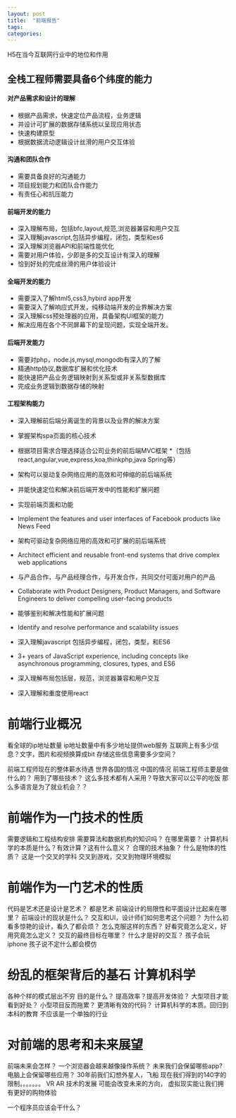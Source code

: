 ```yaml
---
layout: post
title:  "前端报告"
tags:
categories:
---
```


H5在当今互联网行业中的地位和作用

## 全栈工程师需要具备6个纬度的能力

#### 对产品需求和设计的理解

* 根据产品需求，快速定位产品流程，业务逻辑
* 并设计可扩展的数据存储系统以呈现应用状态
* 快速构建原型
* 根据数据流动逻辑设计丝滑的用户交互体验

#### 沟通和团队合作

* 需要具备良好的沟通能力
* 项目规划能力和团队合作能力
* 有责任心和抗压能力

#### 前端开发的能力

* 深入理解布局，包括bfc,layout,规范,浏览器兼容和用户交互
* 深入理解javascript,包括异步编程，闭包，类型和es6
* 深入理解浏览器API和前端性能优化
* 需要对用户体验，少即是多的交互设计有深入的理解
* 恰到好处的完成丝滑的用户体验设计

#### 全端开发的能力

* 需要深入了解html5,css3,hybird app开发
* 需要深入了解响应式开发，纯移动端开发的业界解决方案
* 深入理解css预处理器的应用，具备架构UI框架的能力
* 解决应用在各个不同屏幕下的呈现问题，实现全端开发。

#### 后端开发能力
* 需要对php，node.js,mysql,mongodb有深入的了解
* 精通http协议,数据库扩展和优化技术
* 能快速把产品业务逻辑映射到关系型或非关系型数据库
* 完成业务逻辑到数据存储的映射

#### 工程架构能力

* 深入理解前后端分离诞生的背景以及业界的解决方案
* 掌握架构spa页面的核心技术
* 根据项目需求合理选择适合公司业务的前后端MVC框架
*（包括react,angular,vue,express,koa,thinkphp,java Spring等）
* 架构可以驱动复杂网络应用的高效和可伸缩的前后端系统
* 并能快速定位和解决前后端开发中的性能和扩展问题



* 实现前端页面和功能
* Implement the features and user interfaces of Facebook products like News Feed

* 架构可驱动复杂网络应用的高效和可扩展的前后端系统
* Architect efficient and reusable front-end systems that drive complex web applications

* 与产品合作，与产品经理合作，与开发合作，共同交付可面对用户的产品
* Collaborate with Product Designers, Product Managers, and Software Engineers to deliver compelling user-facing products

* 能够鉴别和解决性能和扩展问题
* Identify and resolve performance and scalability issues

* 深入理解javascript 包括异步编程，闭包，类型，和ES6
* 3+ years of JavaScript experience, including concepts like asynchronous programming, closures, types, and ES6

* 深入理解布局包括层，规范，浏览器兼容和用户交互
* 深入理解和重度使用react

# 前端行业概况

看全球的ip地址数量
ip地址数量中有多少地址提供web服务
互联网上有多少信息？文字，图片和视频换算成bit
存储这些信息需要多少空间？

前端工程师现在的整体薪水待遇
世界各国的情况
中国的情况
前端工程师主要是做什么的？
用到了哪些技术？
这么多技术都有人采用？导致大家可以公平的吃饭
那么多语言是为了就业机会？？

# 前端作为一门技术的性质

需要逻辑和工程结构安排
需要算法和数据机构的知识吗？
在哪里需要？
计算机科学的本质是什么？有效计算？这有什么意义？
合理的技术抽象？
什么是物体的性质？
这是一个交叉的学科
交叉到游戏，交叉到物理环境模拟

# 前端作为一门艺术的性质

代码是艺术还是设计是艺术？
都是艺术
前端设计的局限性和平面设计比起来在哪里？
前端设计的现状是什么？
交互和UI，设计师们如何思考这个问题？
为什么初看多惊艳的设计，看久了都会烦？
怎么克服这样的东西？
好看究竟怎么定义，好用究竟怎么定义？
交互的最终目标在哪里？
什么才是好的交互？
孩子会玩iphone
孩子说不定什么都会模仿

# 纷乱的框架背后的基石 计算机科学

各种个样的模式层出不穷
目的是什么？
提高效率？提高开发体验？
大型项目才能看到好处？
小型项目反而拖累？
更清晰有效的代码？
计算机科学的本质。回归到本科的教育
不应该是一个单独的行业

# 对前端的思考和未来展望

前端未来会怎样？
一个浏览器会越来越像操作系统？
未来我们会保留哪些app?
电脑上会保留哪些应用？
30年前我们幻想外星人，飞船
现在我们得到的140字的限制。。。。。。。
VR AR 技术的发展
可能会改变未来的方向，
虚拟现实能让我们拥有更好的购物体验

一个程序员应该会干什么？
